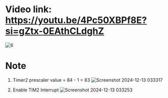 # Video link: https://youtu.be/4Pc50XBPf8E?si=gZtx-0EAthCLdghZ
![6](https://github.com/EhabMagdyy/UltrasonicSensor-STM32/assets/132620660/1f6752e8-634e-4141-8cca-7b86108a8b77)

# Note
1. Timer2 prescaler value = 84 - 1 = 83
![Screenshot 2024-12-13 033317](https://github.com/user-attachments/assets/5cb73f95-6ccd-4977-a89b-ecd40726226a)

2. Enable TIM2 Interrupt
![Screenshot 2024-12-13 033253](https://github.com/user-attachments/assets/8352ce74-cd91-407a-9821-28d3202b776a)
